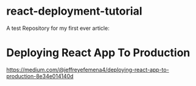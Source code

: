 # react-deployment-tutorial

A test Repository for my first ever article:

# Deploying React App To Production
https://medium.com/@jeffreyefemena4/deploying-react-app-to-production-8e34e014140d
